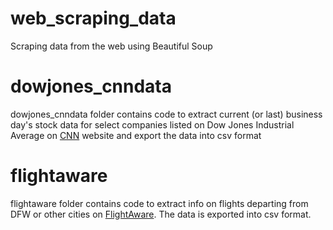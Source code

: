 # web_scraping_data
Scraping data from the web using Beautiful Soup

# dowjones_cnndata
dowjones_cnndata folder contains code to extract current (or last) business day's stock data for select
companies listed on Dow Jones Industrial Average on [CNN](http://money.cnn.com/data/markets/dow/?page=1) website and export the
data into csv format

# flightaware
flightaware folder contains code to extract info on flights departing from DFW or other cities on [FlightAware](https://flightaware.com/live/airport/KDFW/departures).
The data is exported into csv format.

